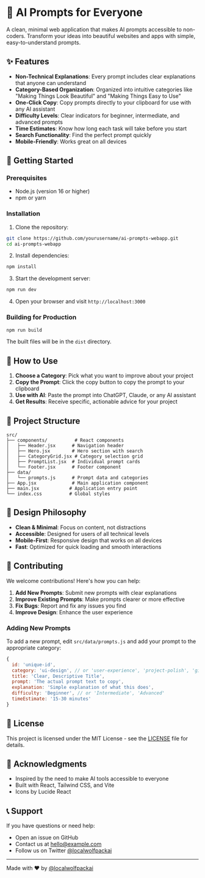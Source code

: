 # 🎨 AI Prompts for Everyone

A clean, minimal web application that makes AI prompts accessible to non-coders. Transform your ideas into beautiful websites and apps with simple, easy-to-understand prompts.

## ✨ Features

- **Non-Technical Explanations**: Every prompt includes clear explanations that anyone can understand
- **Category-Based Organization**: Organized into intuitive categories like "Making Things Look Beautiful" and "Making Things Easy to Use"
- **One-Click Copy**: Copy prompts directly to your clipboard for use with any AI assistant
- **Difficulty Levels**: Clear indicators for beginner, intermediate, and advanced prompts
- **Time Estimates**: Know how long each task will take before you start
- **Search Functionality**: Find the perfect prompt quickly
- **Mobile-Friendly**: Works great on all devices

## 🚀 Getting Started

### Prerequisites
- Node.js (version 16 or higher)
- npm or yarn

### Installation

1. Clone the repository:
```bash
git clone https://github.com/yourusername/ai-prompts-webapp.git
cd ai-prompts-webapp
```

2. Install dependencies:
```bash
npm install
```

3. Start the development server:
```bash
npm run dev
```

4. Open your browser and visit `http://localhost:3000`

### Building for Production

```bash
npm run build
```

The built files will be in the `dist` directory.

## 🎯 How to Use

1. **Choose a Category**: Pick what you want to improve about your project
2. **Copy the Prompt**: Click the copy button to copy the prompt to your clipboard
3. **Use with AI**: Paste the prompt into ChatGPT, Claude, or any AI assistant
4. **Get Results**: Receive specific, actionable advice for your project

## 📁 Project Structure

```
src/
├── components/          # React components
│   ├── Header.jsx      # Navigation header
│   ├── Hero.jsx        # Hero section with search
│   ├── CategoryGrid.jsx # Category selection grid
│   ├── PromptList.jsx  # Individual prompt cards
│   └── Footer.jsx      # Footer component
├── data/
│   └── prompts.js      # Prompt data and categories
├── App.jsx             # Main application component
├── main.jsx           # Application entry point
└── index.css          # Global styles
```

## 🎨 Design Philosophy

- **Clean & Minimal**: Focus on content, not distractions
- **Accessible**: Designed for users of all technical levels
- **Mobile-First**: Responsive design that works on all devices
- **Fast**: Optimized for quick loading and smooth interactions

## 🤝 Contributing

We welcome contributions! Here's how you can help:

1. **Add New Prompts**: Submit new prompts with clear explanations
2. **Improve Existing Prompts**: Make prompts clearer or more effective
3. **Fix Bugs**: Report and fix any issues you find
4. **Improve Design**: Enhance the user experience

### Adding New Prompts

To add a new prompt, edit `src/data/prompts.js` and add your prompt to the appropriate category:

```javascript
{
  id: 'unique-id',
  category: 'ui-design', // or 'user-experience', 'project-polish', 'github-workflow'
  title: 'Clear, Descriptive Title',
  prompt: 'The actual prompt text to copy',
  explanation: 'Simple explanation of what this does',
  difficulty: 'Beginner', // or 'Intermediate', 'Advanced'
  timeEstimate: '15-30 minutes'
}
```

## 📝 License

This project is licensed under the MIT License - see the [LICENSE](LICENSE) file for details.

## 🙏 Acknowledgments

- Inspired by the need to make AI tools accessible to everyone
- Built with React, Tailwind CSS, and Vite
- Icons by Lucide React

## 📞 Support

If you have questions or need help:

- Open an issue on GitHub
- Contact us at hello@example.com
- Follow us on Twitter [@localwolfpackai](https://twitter.com/localwolfpackai)

---

Made with ❤️ by [@localwolfpackai](https://github.com/localwolfpackai)